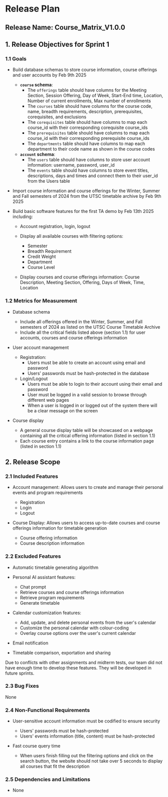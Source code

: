 # Release Plan

## Release Name: Course_Matrix_V1.0.0

## 1. Release Objectives for Sprint 1
### 1.1 Goals
- Build database schemas to store course information, course offerings and user accounts by Feb 9th 2025
  - **`course` schema**:
    - The `offerings` table should have columns for the Meeting Section, Session Offering, Day of Week, Start-End time, Location, Number of current enrollments, Max number of enrollments
    - The `courses` table should have columns for the course code, name, breadth requirements, description, prerequisites, corequisites, and exclusions
    - The `corequisites` table should have columns to map each course_id with their corresponding corequisite course_ids
    - The `prerequisites` table should have columns to map each course_id with their corresponding prerequisite course_ids
    - The `departments` table should have columns to map each department to their code name as shown in the course codes
  - **`account` schema**:
    - The `users` table should have columns to store user account information: username, password, user_id
    - The `events` table should have columns to store event titles, descriptions, days and times and connect them to their user_id from the Users table

- Import course information and course offerings for the Winter, Summer and Fall semesters of 2024 from the UTSC timetable archive by Feb 9th 2025
- Build basic software features for the first TA demo by Feb 13th 2025 including: 
  - Account registration, login, logout
  - Display all available courses with filtering options:
    - Semester
    - Breadth Requirement
    - Credit Weight
    - Department
    - Course Level
    
  - Display courses and course offerings information: Course Description, Meeting Section, Offering, Days of Week, Time, Location

### 1.2 Metrics for Measurement
- Database schema
  - Include all offerings offered in the Winter, Summer, and Fall semesters of 2024 as listed on the UTSC Course Timetable Archive
  - Include all the critical fields listed above (section 1.1) for user accounts, courses and course offerings information
  
- User account management
  - Registration:
    - Users must be able to create an account using email and password
    - Users' passwords must be hash-protected in the database
  - Login/Logout
    - Users must be able to login to their account using their email and password
    - User must be logged in a valid session to browse through different web pages
    - When a user is logged in or logged out of the system there will be a clear message on the screen

- Course display
  - A general course display table will be showcased on a webpage containing all the critical offering information (listed in section 1.1)
  - Each course entry contains a link to the course information page (listed in section 1.1)

## 2. Release Scope
### 2.1 Included Features
- Account management: Allows users to create and manage their personal events and program requirements
  - Registration
  - Login
  - Logout

- Course Display: Allows users to access up-to-date courses and course offerings information for timetable generation
  - Course offering information
  - Course description information

### 2.2 Excluded Features
- Automatic timetable generating algorithm
- Personal AI assistant features:
  - Chat prompt
  - Retrieve courses and course offerings information
  - Retrieve program requirements
  - Generate timetable

- Calendar customization features:
  - Add, update, and delete personal events from the user's calendar
  - Customize the personal calendar with colour-coding
  - Overlay course options over the user's current calendar

- Email notification
- Timetable comparison, exportation and sharing

Due to conflicts with other assignments and midterm tests, our team did not have enough time to develop these features. They will be developed in future sprints.

### 2.3 Bug Fixes
None

### 2.4 Non-Functional Requirements
- User-sensitive account information must be codified to ensure security
  - Users' passwords must be hash-protected
  - Users' events information (title, content) must be hash-protected

- Fast course query time
  - When users finish filling out the filtering options and click on the search button, the website should not take over 5 seconds to display all courses that fit the description

### 2.5 Dependencies and Limitations
- None

